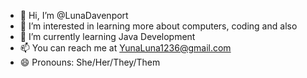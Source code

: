 - 👋 Hi, I’m @LunaDavenport
- 👀 I’m interested in learning more about computers, coding and also 
- 🌱 I’m currently learning Java Development
- 📫 You can reach me at YunaLuna1236@gmail.com
- 😄 Pronouns: She/Her/They/Them
